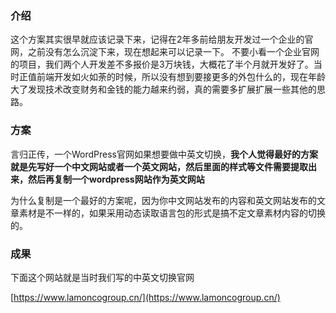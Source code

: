 ### 介绍

这个方案其实很早就应该记录下来，记得在2年多前给朋友开发过一个企业的官网，之前没有怎么沉淀下来，现在想起来可以记录一下。
不要小看一个企业官网的项目，我们两个人开发差不多报价是3万块钱，大概花了半个月就开发好了。当时正值前端开发如火如荼的时候，所以没有想到要接更多的外包什么的，现在年龄大了发现技术改变财务和金钱的能力越来约弱，真的需要多扩展扩展一些其他的思路。
    
### 方案

言归正传，一个WordPress官网如果想要做中英文切换，**我个人觉得最好的方案就是先写好一个中文网站或者一个英文网站，然后里面的样式等文件需要提取出来，然后再复制一个wordpress网站作为英文网站**
    
为什么复制是一个最好的方案呢，因为你中文网站发布的内容和英文网站发布的文章素材是不一样的，如果采用动态读取语言包的形式是搞不定文章素材内容的切换的。


### 成果

下面这个网站就是当时我们写的中英文切换官网

[https://www.lamoncogroup.cn/](https://www.lamoncogroup.cn/)
